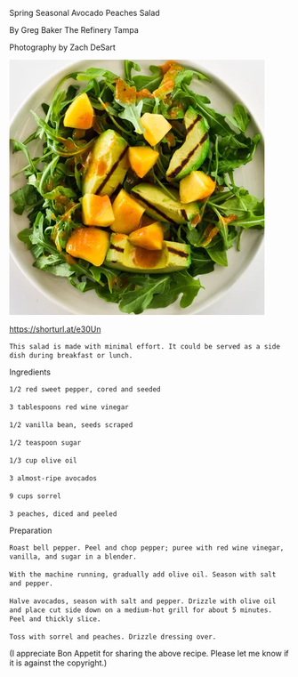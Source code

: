 Spring Seasonal Avocado Peaches Salad


By Greg Baker The Refinery Tampa

Photography by Zach DeSart

![Avocado Peaches Salad](https://github.com/ywangnccu/ywang/blob/main/images/avocado-peach-salad.jpg)

https://shorturl.at/e30Un


    This salad is made with minimal effort. It could be served as a side dish during breakfast or lunch.



Ingredients

    1/2 red sweet pepper, cored and seeded

    3 tablespoons red wine vinegar

    1/2 vanilla bean, seeds scraped

    1/2 teaspoon sugar

    1/3 cup olive oil

    3 almost-ripe avocados

    9 cups sorrel

    3 peaches, diced and peeled

 

Preparation

    Roast bell pepper. Peel and chop pepper; puree with red wine vinegar, vanilla, and sugar in a blender.

    With the machine running, gradually add olive oil. Season with salt and pepper.

    Halve avocados, season with salt and pepper. Drizzle with olive oil and place cut side down on a medium-hot grill for about 5 minutes. Peel and thickly slice.

    Toss with sorrel and peaches. Drizzle dressing over.



(I appreciate Bon Appetit for sharing the above recipe. Please let me know if it is against the copyright.)
